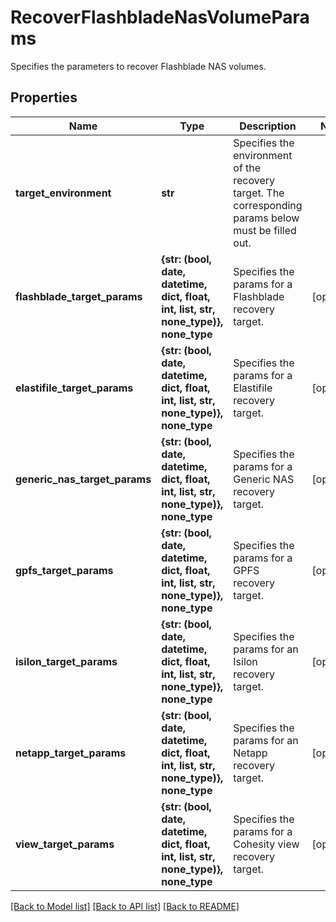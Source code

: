 # RecoverFlashbladeNasVolumeParams

Specifies the parameters to recover Flashblade NAS volumes.

## Properties
Name | Type | Description | Notes
------------ | ------------- | ------------- | -------------
**target_environment** | **str** | Specifies the environment of the recovery target. The corresponding params below must be filled out. | 
**flashblade_target_params** | **{str: (bool, date, datetime, dict, float, int, list, str, none_type)}, none_type** | Specifies the params for a Flashblade recovery target. | [optional] 
**elastifile_target_params** | **{str: (bool, date, datetime, dict, float, int, list, str, none_type)}, none_type** | Specifies the params for a Elastifile recovery target. | [optional] 
**generic_nas_target_params** | **{str: (bool, date, datetime, dict, float, int, list, str, none_type)}, none_type** | Specifies the params for a Generic NAS recovery target. | [optional] 
**gpfs_target_params** | **{str: (bool, date, datetime, dict, float, int, list, str, none_type)}, none_type** | Specifies the params for a GPFS recovery target. | [optional] 
**isilon_target_params** | **{str: (bool, date, datetime, dict, float, int, list, str, none_type)}, none_type** | Specifies the params for an Isilon recovery target. | [optional] 
**netapp_target_params** | **{str: (bool, date, datetime, dict, float, int, list, str, none_type)}, none_type** | Specifies the params for an Netapp recovery target. | [optional] 
**view_target_params** | **{str: (bool, date, datetime, dict, float, int, list, str, none_type)}, none_type** | Specifies the params for a Cohesity view recovery target. | [optional] 

[[Back to Model list]](../README.md#documentation-for-models) [[Back to API list]](../README.md#documentation-for-api-endpoints) [[Back to README]](../README.md)



